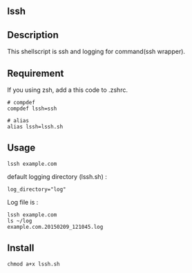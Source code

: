 ## lssh


## Description

This shellscript is ssh and logging for command(ssh wrapper).

## Requirement

If you using zsh, add a this code to .zshrc.
```
# compdef
compdef lssh=ssh

# alias
alias lssh=lssh.sh
```

## Usage

```
lssh example.com
```

default logging directory (lssh.sh) :
```
log_directory="log"
```

Log file is :
```
lssh example.com
ls ~/log
example.com.20150209_121045.log
```

## Install

```
chmod a+x lssh.sh
```

